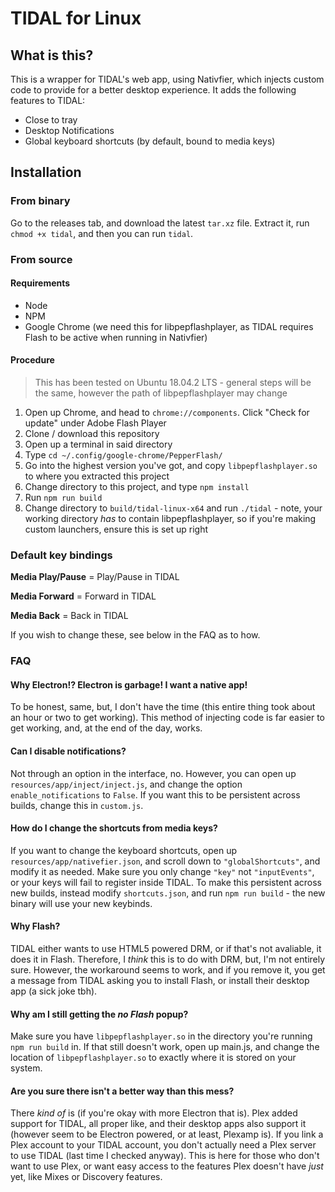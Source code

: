 # TIDAL for Linux

## What is this?

This is a wrapper for TIDAL's web app, using Nativfier, which injects custom code to provide for a better desktop experience. It adds the following features to TIDAL:

- Close to tray
- Desktop Notifications
- Global keyboard shortcuts (by default, bound to media keys)

## Installation

### From binary

Go to the releases tab, and download the latest `tar.xz` file. Extract it, run `chmod +x tidal`, and then you can run `tidal`.

### From source

#### Requirements

- Node
- NPM
- Google Chrome (we need this for libpepflashplayer, as TIDAL requires Flash to be active when running in Nativfier)

#### Procedure

> This has been tested on Ubuntu 18.04.2 LTS - general steps will be the same, however the path of libpepflashplayer may change

1. Open up Chrome, and head to `chrome://components`. Click "Check for update" under Adobe Flash Player
2. Clone / download this repository
3. Open up a terminal in said directory
4. Type `cd ~/.config/google-chrome/PepperFlash/`
5. Go into the highest version you've got, and copy `libpepflashplayer.so` to where you extracted this project
6. Change directory to this project, and type `npm install`
7. Run `npm run build`
8. Change directory to `build/tidal-linux-x64` and run `./tidal` - note, your working directory *has* to contain libpepflashplayer, so if you're making custom launchers, ensure this is set up right

### Default key bindings

**Media Play/Pause** = Play/Pause in TIDAL

**Media Forward** = Forward in TIDAL

**Media Back** = Back in TIDAL

If you wish to change these, see below in the FAQ as to how.
### FAQ

#### Why Electron!? Electron is garbage! I want a native app!

To be honest, same, but, I don't have the time (this entire thing took about an hour or two to get working). This method of injecting code is far easier to get working, and, at the end of the day, works.

#### Can I disable notifications?

Not through an option in the interface, no. However, you can open up `resources/app/inject/inject.js`, and change the option `enable_notifications` to `False`. If you want this to be persistent across builds, change this in `custom.js`.

#### How do I change the shortcuts from media keys?

If you want to change the keyboard shortcuts, open up `resources/app/nativefier.json`, and scroll down to `"globalShortcuts"`, and modify it as needed. Make sure you only change `"key"` not `"inputEvents"`, or your keys will fail to register inside TIDAL. To make this persistent across new builds, instead modify `shortcuts.json`, and run `npm run build` - the new binary will use your new keybinds.

#### Why Flash?

TIDAL either wants to use HTML5 powered DRM, or if that's not avaliable, it does it in Flash. Therefore, I *think* this is to do with DRM, but, I'm not entirely sure. However, the workaround seems to work, and if you remove it, you get a message from TIDAL asking you to install Flash, or install their desktop app (a sick joke tbh).

#### Why am I still getting the *no Flash* popup?

Make sure you have `libpepflashplayer.so` in the directory you're running `npm run build` in. If that still doesn't work, open up main.js, and change the location of `libpepflashplayer.so` to exactly where it is stored on your system.

#### Are you sure there isn't a better way than this mess?

There *kind of* is (if you're okay with more Electron that is). Plex added support for TIDAL, all proper like, and their desktop apps also support it (however seem to be Electron powered, or at least, Plexamp is). If you link a Plex account to your TIDAL account, you don't actually need a Plex server to use TIDAL (last time I checked anyway). This is here for those who don't want to use Plex, or want easy access to the features Plex doesn't have *just* yet, like Mixes or Discovery features.
